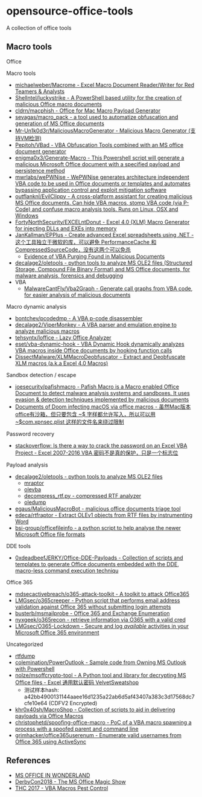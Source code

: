 # opensource-office-tools

A collection of office tools

## Macro tools

Office

Macro tools

* [michaelweber/Macrome - Excel Macro Document Reader/Writer for Red Teamers & Analysts](https://github.com/michaelweber/Macrome)
* [Shellntel/luckystrike - A PowerShell based utility for the creation of malicious Office macro documents](https://github.com/Shellntel/luckystrike)
* [cldrn/macphish - Office for Mac Macro Payload Generator](https://github.com/cldrn/macphish)
* [sevagas/macro_pack - a tool used to automatize obfuscation and generation of MS Office documents](https://github.com/sevagas/macro_pack)
* [Mr-Un1k0d3r/MaliciousMacroGenerator - Malicious Macro Generator (支持VM检测)](https://github.com/Mr-Un1k0d3r/MaliciousMacroGenerator)
* [Pepitoh/VBad - VBA Obfuscation Tools combined with an MS office document generator](https://github.com/Pepitoh/VBad)
* [enigma0x3/Generate-Macro - This Powershell script will generate a malicious Microsoft Office document with a specified payload and persistence method](https://github.com/enigma0x3/Generate-Macro)
* [mwrlabs/wePWNise - WePWNise generates architecture independent VBA code to be used in Office documents or templates and automates bypassing application control and exploit mitigation software](https://github.com/mwrlabs/wePWNise)
* [outflanknl/EvilClippy - A cross-platform assistant for creating malicious MS Office documents. Can hide VBA macros, stomp VBA code (via P-Code) and confuse macro analysis tools. Runs on Linux, OSX and Windows](https://github.com/outflanknl/EvilClippy)
* [FortyNorthSecurity/EXCELntDonut - Excel 4.0 (XLM) Macro Generator for injecting DLLs and EXEs into memory](https://github.com/FortyNorthSecurity/EXCELntDonut)
* [JanKallman/EPPlus - Create advanced Excel spreadsheets using .NET - 这个工具独立于微软的库，可以避免 PerformanceCache 和 CompressedSourceCode，没有这两个可以免杀](https://github.com/JanKallman/EPPlus)
  * [Evidence of VBA Purging Found in Malicious Documents](https://blog.nviso.eu/2020/02/25/evidence-of-vba-purging-found-in-malicious-documents/)
* [decalage2/oletools - python tools to analyze MS OLE2 files (Structured Storage, Compound File Binary Format) and MS Office documents, for malware analysis, forensics and debugging](https://github.com/decalage2/oletools)
* VBA
  * [MalwareCantFly/Vba2Graph - Generate call graphs from VBA code, for easier analysis of malicious documents](https://github.com/MalwareCantFly/Vba2Graph) 
 
Macro dynamic analysis

* [bontchev/pcodedmp - A VBA p-code disassembler](https://github.com/bontchev/pcodedmp)
* [decalage2/ViperMonkey - A VBA parser and emulation engine to analyze malicious macros](https://github.com/decalage2/ViperMonkey)
* [tehsyntx/loffice - Lazy Office Analyzer](https://github.com/tehsyntx/loffice)
* [eset/vba-dynamic-hook - VBA Dynamic Hook dynamically analyzes VBA macros inside Office documents by hooking function calls](https://github.com/eset/vba-dynamic-hook)
* [DissectMalware/XLMMacroDeobfuscator - Extract and Deobfuscate XLM macros (a.k.a Excel 4.0 Macros)](https://github.com/DissectMalware/XLMMacroDeobfuscator)

Sandbox detection / escape

* [joesecurity/pafishmacro - Pafish Macro is a Macro enabled Office Document to detect malware analysis systems and sandboxes. It uses evasion & detection techniques implemented by malicious documents](https://github.com/joesecurity/pafishmacro)
* [Documents of Doom infecting macOS via office macros - 虽然Mac版本office有沙箱，但只要包含 ~$ 字样都允许写入，所以可以用 ~$com.xpnsec.plist 这样的文件名来绕过限制](https://objectivebythesea.com/v3/talks/OBTS_v3_pWardle.pdf)

Password recovery

* [stackoverflow: Is there a way to crack the password on an Excel VBA Project - Excel 2007-2016 VBA 密码不是真的保护，只是一个标志位](https://stackoverflow.com/questions/1026483/is-there-a-way-to-crack-the-password-on-an-excel-vba-project)

Payload analysis

* [decalage2/oletools - python tools to analyze MS OLE2 files](https://github.com/decalage2/oletools)
  * [mraptor](https://github.com/decalage2/oletools/wiki/mraptor)
  * [olevba](https://github.com/decalage2/oletools/wiki/olevba)
  * [decompress_rtf.py - compressed RTF analyzer](https://blog.didierstevens.com/2018/10/22/new-tool-decompress_rtf-py/)
  * [oledump](https://blog.didierstevens.com/programs/oledump-py/)
* [egaus/MaliciousMacroBot - malicious office documents triage tool](https://github.com/egaus/MaliciousMacroBot)
* [edeca/rtfraptor - Extract OLEv1 objects from RTF files by instrumenting Word](https://github.com/edeca/rtfraptor)
* [bsi-group/officefileinfo - a python script to help analyse the newer Microsoft Office file formats](https://github.com/bsi-group/officefileinfo)

DDE tools

* [0xdeadbeefJERKY/Office-DDE-Payloads - Collection of scripts and templates to generate Office documents embedded with the DDE, macro-less command execution techniqu](https://github.com/0xdeadbeefJERKY/Office-DDE-Payloads)

Office 365

* [mdsecactivebreach/o365-attack-toolkit - A toolkit to attack Office365](https://github.com/mdsecactivebreach/o365-attack-toolkit)
* [LMGsec/o365creeper - Python script that performs email address validation against Office 365 without submitting login attempts](https://github.com/LMGsec/o365creeper)
* [busterb/msmailprobe - Office 365 and Exchange Enumeration](https://github.com/busterb/msmailprobe)
* [nyxgeek/o365recon - retrieve information via O365 with a valid cred](https://github.com/nyxgeek/o365recon)
* [LMGsec/O365-Lockdown - Secure and log *available* activities in your Microsoft Office 365 environment](https://github.com/LMGsec/O365-Lockdown)

Uncategorized

* [rtfdump](https://blog.didierstevens.com/2017/12/10/update-rtfdump-py-version-0-0-6/)
* [colemination/PowerOutlook - Sample code from Owning MS Outlook with Powershell](https://github.com/colemination/PowerOutlook)
* [nolze/msoffcrypto-tool - A Python tool and library for decrypting MS Office files - Excel 通用默认密码 VelvetSweatshop](https://github.com/nolze/msoffcrypto-tool)
  * 测试样本hash: a42bb4900131144aaee16d1235a22ab6d5af43407a383c3d17568dc7cfe10e64 (CDFV2 Encrypted)
* [khr0x40sh/MacroShop - Collection of scripts to aid in delivering payloads via Office Macros](https://github.com/khr0x40sh/MacroShop)
* [christophetd/spoofing-office-macro - PoC of a VBA macro spawning a process with a spoofed parent and command line](https://github.com/christophetd/spoofing-office-macro)
* [grimhacker/office365userenum - Enumerate valid usernames from Office 365 using ActiveSync](https://bitbucket.org/grimhacker/office365userenum/src/master/)

## References

* [MS OFFICE IN WONDERLAND](https://i.blackhat.com/asia-19/Thu-March-28/bh-asia-Hegt-MS-Office-in-Wonderland.pdf)
* [DerbyCon2018 - The MS Office Magic Show](https://github.com/outflanknl/Presentations/blob/master/DerbyCon_2018_The_MS_Office_Magic_Show.pdf)
* [THC 2017 - VBA Macros Pest Control](https://www.decalage.info/files/THC17_Lagadec_Macro_Pest_Control2.pdf)





